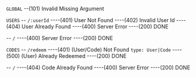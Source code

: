 `GLOBAL`
--(101) Invalid Missing Argument

`USERS`
-- `/:userId`
----(401) User Not Found
----(402) Invalid User Id
----(404) User Already Found
----(400) Server Error
----(200) DONE

-- `/`
----(400) Server Error
----(200) DONE

`CODES`
-- `/redeem`
----(401) (User/Code) Not Found `type: User|Code`
----(500) (User) Already Redeemed
----(200) DONE

-- `/`
----(404) Code Already Found
----(400) Server Error
----(200) DONE

